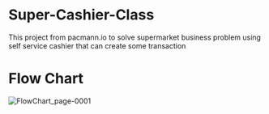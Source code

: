 # Super-Cashier-Class
This project from pacmann.io to solve supermarket business problem using self service cashier that can create some transaction
# Flow Chart

![FlowChart_page-0001](https://github.com/abimaswidy/Super-Cashier-Class/assets/136919706/34754346-6f91-4b53-9751-fec1083a67e4)
